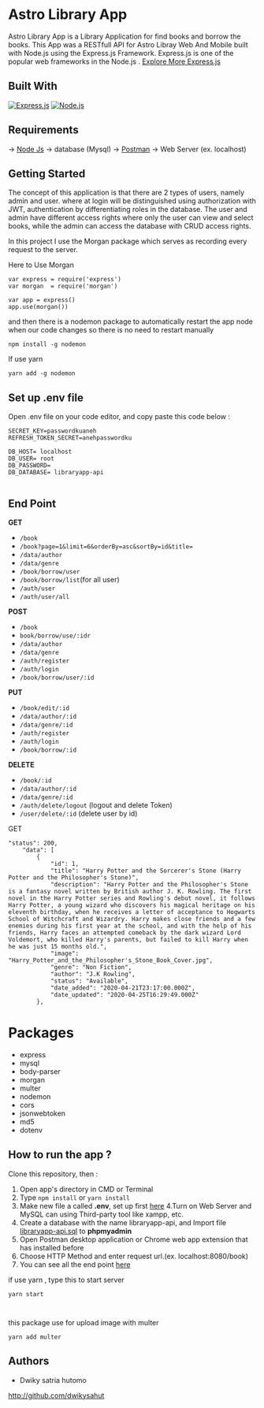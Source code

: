 # Astro Library App
Astro Library App is a Library Application for find books and borrow the books. This App was a RESTfull API for Astro Libray Web And Mobile built with Node.js using the Express.js Framework. Express.js is one of the popular web frameworks in the Node.js .  [Explore More Express.js](https://en.wikipedia.org/wiki/Express.js)

## Built With
[![Express.js](https://img.shields.io/badge/Express.js-4.17.1-orange.svg?style=rounded-square)](https://expressjs.com/en/starter/installing.html)
[![Node.js](https://img.shields.io/badge/Node.js-v12.16.2-green.svg?style=rounded-square)](https://nodejs.org/)


## Requirements
-> <a href="https://nodejs.org/en/download/">Node Js</a>
-> database (Mysql)
-> <a href="https://www.getpostman.com/">Postman</a>
-> Web Server (ex. localhost)

## Getting Started

The concept of this application is that there are 2 types of users, namely admin and user. where at login will be distinguished using authorization with JWT, authentication by differentiating roles in the database.
The user and admin have different access rights where only the user can view and select books, while the admin can access the database with CRUD access rights.

In this project I use the Morgan package which serves as recording every request to the server.

Here to Use Morgan
```
var express = require('express')
var morgan  = require('morgan')
 
var app = express()
app.use(morgan())
```
and then there is a nodemon package to automatically restart the app node when our code changes so there is no need to restart manually

```
npm install -g nodemon

```
If use yarn


```
yarn add -g nodemon

```

## Set up .env file
Open .env file on your code editor, and copy paste this code below :
```
SECRET_KEY=passwordkuaneh
REFRESH_TOKEN_SECRET=anehpasswordku

DB_HOST= localhost
DB_USER= root
DB_PASSWORD=
DB_DATABASE= libraryapp-api
  
```
## End Point
**GET**
* `/book`
* `/book?page=1&limit=6&orderBy=asc&sortBy=id&title=`
* `/data/author`
* `/data/genre`
* `/book/borrow/user`
* `/book/borrow/list`(for all user)
* `/auth/user` 
* `/auth/user/all` 

**POST**
* `/book`
* `book/borrow/use/:idr`
* `/data/author`
* `/data/genre`
* `/auth/register`
* `/auth/login`
* `/book/borrow/user/:id`

**PUT**
* `/book/edit/:id`
* `/data/author/:id`
* `/data/genre/:id`
* `/auth/register`
* `/auth/login`
* `/book/borrow/:id`

**DELETE**
* `/book/:id`
* `/data/author/:id`
* `/data/genre/:id`
* `/auth/delete/logout` (logout and delete Token)
* `/user/delete/:id` (delete user by id)

GET 


```
"status": 200,
    "data": [
        {
            "id": 1,
            "title": "Harry Potter and the Sorcerer's Stone (Harry Potter and the Philosopher's Stone)",
            "description": "Harry Potter and the Philosopher's Stone is a fantasy novel written by British author J. K. Rowling. The first novel in the Harry Potter series and Rowling's debut novel, it follows Harry Potter, a young wizard who discovers his magical heritage on his eleventh birthday, when he receives a letter of acceptance to Hogwarts School of Witchcraft and Wizardry. Harry makes close friends and a few enemies during his first year at the school, and with the help of his friends, Harry faces an attempted comeback by the dark wizard Lord Voldemort, who killed Harry's parents, but failed to kill Harry when he was just 15 months old.",
            "image": "Harry_Potter_and_the_Philosopher's_Stone_Book_Cover.jpg",
            "genre": "Non Fiction",
            "author": "J.K Rowling",
            "status": "Available",
            "date_added": "2020-04-21T23:17:00.000Z",
            "date_updated": "2020-04-25T16:29:49.000Z"
        },

```
# Packages
- express
- mysql
- body-parser
- morgan
- multer
- nodemon
- cors
- jsonwebtoken
- md5
- dotenv


## How to run the app ?
Clone this repository, then :
1. Open app's directory in CMD or Terminal
2. Type `npm install` or `yarn install`
3. Make new file a called **.env**, set up first [here](#set-up-env-file)
4.Turn on Web Server and MySQL can using Third-party tool like xampp, etc.
5. Create a database with the name libraryapp-api, and Import file [libraryapp-api.sql](libraryapp-api.sql) to **phpmyadmin**
6. Open Postman desktop application or Chrome web app extension that has installed before
7. Choose HTTP Method and enter request url.(ex. localhost:8080/book)
8. You can see all the end point [here](#end-point)

if use yarn , type this to start server


```
yarn start



```
this package use for upload image with multer


```
yarn add multer

```

## Authors

* Dwiky satria hutomo

http://github.com/dwikysahut

